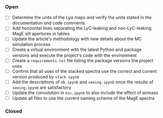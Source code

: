 ### Open

- [ ] Determine the units of the Lyα maps and verify the units stated in the documentation and code comments 
- [ ] Add horizontal lines separating the LyC-leaking and non-LyC-leaking MagE slit apertures in tables
- [ ] Update the article's methodology with new details about the MC simulation process
- [ ] Create a virtual environment with the latest Python and package versions and execute the project's code with the environment
- [ ] Create a `requirements.txt` file listing the package versions the project uses
- [ ] Confirm that all uses of the stacked spectra use the correct and current version produced by `stack.ipynb`
- [ ] Add the descriptions of `nb.ipynb` and `seeing.ipynb` once the results of `seeing.ipynb` are satisfactory
- [ ] Update the convolution in `esc.ipynb` to also include the effect of airmass
- [ ] Update all files to use the current naming scheme of the MagE spectra

### Closed